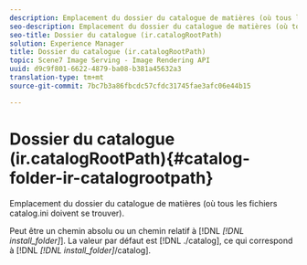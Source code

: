 ```yaml
---
description: Emplacement du dossier du catalogue de matières (où tous les fichiers catalog.ini doivent se trouver).
seo-description: Emplacement du dossier du catalogue de matières (où tous les fichiers catalog.ini doivent se trouver).
seo-title: Dossier du catalogue (ir.catalogRootPath)
solution: Experience Manager
title: Dossier du catalogue (ir.catalogRootPath)
topic: Scene7 Image Serving - Image Rendering API
uuid: d9c9f801-6622-4879-ba08-b381a45632a3
translation-type: tm+mt
source-git-commit: 7bc7b3a86fbcdc57cfdc31745fae3afc06e44b15

---
```



# Dossier du catalogue (ir.catalogRootPath){#catalog-folder-ir-catalogrootpath}

Emplacement du dossier du catalogue de matières (où tous les fichiers catalog.ini doivent se trouver).

Peut être un chemin absolu ou un chemin relatif à [!DNL *[!DNL install_folder]*]. La valeur par défaut est [!DNL ./catalog], ce qui correspond à [!DNL *[!DNL install_folder]*/catalog].
